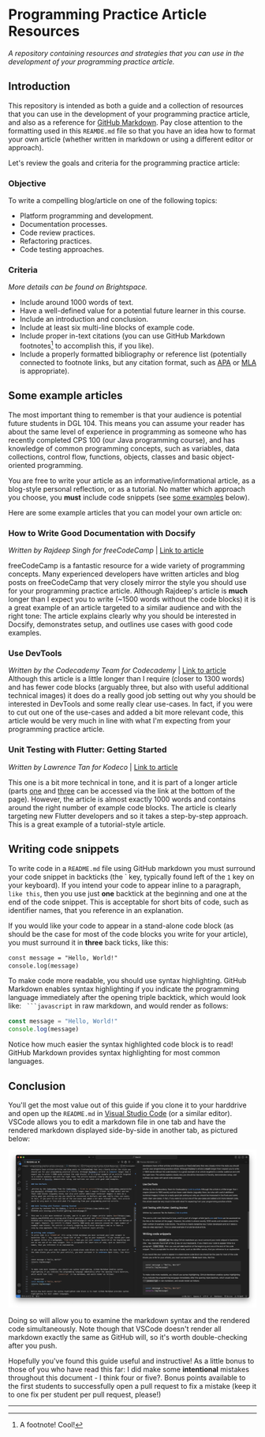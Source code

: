 # Programming Practice Article Resources
_A repository containing resources and strategies that you can use in the development of your programming practice article._

## Introduction
This repository is intended as both a guide and a collection of resources that you can use in the development of your programming practice article, and also as a reference for [GitHub Markdown](https://docs.github.com/en/get-started/writing-on-github/getting-started-with-writing-and-formatting-on-github/quickstart-for-writing-on-github). Pay close attention to the formatting used in this `REAMDE.md` file so that you have an idea how to format your own article (whether written in markdown or using a different editor or approach). 

Let's review the goals and criteria for the programming practice article:

### Objective
To write a compelling blog/article on one of the following topics:
- Platform programming and development.
- Documentation processes.
- Code review practices.
- Refactoring practices.
- Code testing approaches.

### Criteria
_More details can be found on Brightspace._
- Include around 1000 words of text.
- Have a well-defined value for a potential future learner in this course.
- Include an introduction and conclusion.
- Include at least six multi-line blocks of example code.
- Include proper in-text citations (you can use GitHub Markdown footnotes[^1] to accomplish this, if you like).
- Include a properly formatted bibliography or reference list (potentially connected to footnote links, but any citation format, such as [APA](https://library.nic.bc.ca/mla_guide) or [MLA](https://library.nic.bc.ca/apa7th/home) is appropriate).

## Some example articles
The most important thing to remember is that your audience is potential future students in DGL 104. This means you can assume your reader has about the same level of experience in programming as someone who has recently completed CPS 100 (our Java programming course), and has knowledge of common programming concepts, such as variables, data collections, control flow, functions, objects, classes and basic object-oriented programming.

You are free to write your article as an informative/informational article, as a blog-style personal reflection, or as a tutorial. No matter which approach you choose, you **must** include code snippets (see [some examples](#writing-code-snippets) below).

Here are some example articles that you can model your own article on:

### How to Write Good Documentation with Docsify
_Written by Rajdeep Singh for freeCodeCamp_ | [Link to article](https://www.freecodecamp.org/news/how-to-write-good-documentation-with-docsify/)

freeCodeCamp is a fantastic resource for a wide variety of programming concepts. Many experienced developers have written articles and blog posts on freeCodeCamp that very closely mirror the style you should use for your programming practice article. Although Rajdeep's article is **much** longer than I expect you to write (~1500 words without the code blocks) it is a great example of an article targeted to a similar audience and with the right tone: The article explains clearly why you should be interested in Docsify, demonstrates setup, and outlines use cases with good code examples.

### Use DevTools

_Written by the Codecademy Team for Codecademy_ | [Link to article](https://www.codecademy.com/article/use-devtools) Although this article is a little longer than I require (closer to 1300 words) and has fewer code blocks (arguably three, but also with useful additional technical images) it does do a really good job setting out why you should be interested in DevTools and some really clear use-cases. In fact, if you were to cut out one of the use-cases and added a bit more relevant code, this article would be very much in line with what I'm expecting from your programming practice article.

### Unit Testing with Flutter: Getting Started
_Written by Lawrence Tan for Kodeco_ | [Link to article](https://www.kodeco.com/6926998-unit-testing-with-flutter-getting-started/page/2) 

This one is a bit more technical in tone, and it is part of a longer article (parts [one](https://www.kodeco.com/6926998-unit-testing-with-flutter-getting-started) and [three](https://www.kodeco.com/6926998-unit-testing-with-flutter-getting-started/page/2) can be accessed via the link at the bottom of the page). However, the article is almost exactly 1000 words and contains around the right number of example code blocks. The article is clearly targeting new Flutter developers and so it takes a step-by-step approach. This is a great example of a tutorial-style article.

## Writing code snippets 
To write code in a `README.md` file using GitHub markdown you must surround your code snippet in backticks (the \` key, typically found left of the `1` key on your keyboard). If you intend your code to appear inline to a paragraph, `like this`, then you use just **one** backtick at the beginning and one at the end of the code snippet. This is acceptable for short bits of code, such as identifier names, that you reference in an explanation.

If you would like your code to appear in a stand-alone code block (as should be the case for most of the code blocks you write for your article), you must surround it in **three** back ticks, like this:

```
const message = "Hello, World!"
console.log(message)
```

To make code more readable, you should use syntax highlighting. GitHub Markdown enables syntax highlighting if you indicate the programming language immediately after the opening triple backtick, which would look like: ` ```javascript` in raw markdown, and would render as follows:

```javascript
const message = "Hello, World!"
console.log(message)
```

Notice how much easier the syntax highlighted code block is to read! GitHub Markdown provides syntax highlighting for most common languages.

## Conclusion
You'll get the most value out of this guide if you clone it to your harddrive and open up the `README.md` in [Visual Studio Code](https://code.visualstudio.com/) (or a similar editor). VSCode allows you to edit a markdown file in one tab and have the rendered markdown displayed side-by-side in another tab, as pictured below: 

![vscode compare](./images/vscode-compare.png)

Doing so will allow you to examine the markdown syntax and the rendered code simultaneously. Note though that VSCode doesn't render all markdown exactly the same as GitHub will, so it's worth double-checking after you push. 

Hopefully you've found this guide useful and instructive! As a little bonus to those of you who have read this far: I did make some **intentional** mistakes throughout this document - I think four or five?. Bonus points available to the first students to successfully open a pull request to fix a mistake (keep it to one fix per student per pull request, please!)

---

[^1]: A footnote! Cool!